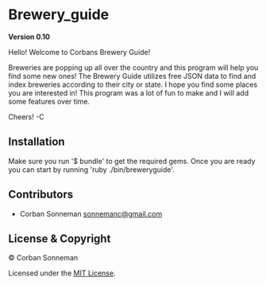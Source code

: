 # Brewery_guide

**Version 0.10**

Hello! Welcome to Corbans Brewery Guide!

Breweries are popping up all over the country and this program will help you find some new ones!
The Brewery Guide utilizes free JSON data to find and index breweries according to their city or state.
I hope you find some places you are interested in! This program was a lot of fun to make and I will add some features over time.

Cheers!
-C

## Installation
  Make sure you run '$ bundle' to get the required gems.  Once you are ready you can start by running 'ruby ./bin/breweryguide'.

## Contributors

- Corban Sonneman  <sonnemanc@gmail.com>

## License & Copyright

© Corban Sonneman

Licensed under the [MIT License](LICENSE).